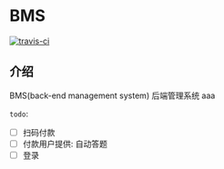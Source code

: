 # BMS 

<p>
    <a href="https://travis-ci.org/maship/bms"><img src="https://travis-ci.org/maship/bms.svg?branch=master" alt="travis-ci"/></a>
</p>


## 介绍
BMS(back-end management system) 后端管理系统
aaa

`todo`:
- [ ] 扫码付款
- [ ] 付款用户提供: 自动答题
- [ ] 登录